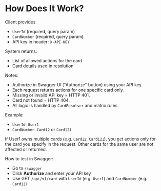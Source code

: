 # How Does It Work?

Client provides:

- `UserId` (required, query param)
- `CardNumber` (required, query param)
- API key in header: `X-API-KEY`

System returns:

- List of allowed actions for the card
- Card details used in resolution

Notes:

- Authorize in Swagger UI ("Authorize" button) using your API key.
- Each request returns actions for one specific card only.
- Missing or invalid API key = HTTP 401.
- Card not found = HTTP 404.
- All logic is handled by `CardResolver` and matrix rules.

Example:

- `UserId`: `User1`
- `CardNumber`: `Card12` or `Card121`

If User1 owns multiple cards (e.g. `Card12`, `Card121`), you get actions only for the card you specify in the request.
Other cards for the same user are not affected or returned.

How to test in Swagger:

- Go to `/swagger`
- Click **Authorize** and enter your API key
- Use GET `/api/v1/card` with `UserId` (e.g. `User1`) and `CardNumber` (e.g. `Card12`)

